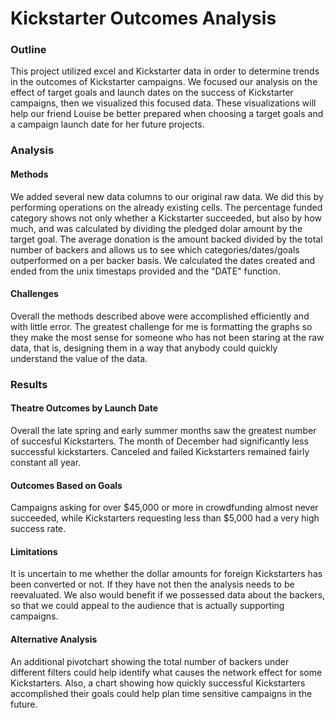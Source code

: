 # Kickstarter Outcomes Analysis
### Outline
This project utilized excel and Kickstarter data in order to determine trends in the outcomes of Kickstarter campaigns. We focused our analysis on the effect of target goals and launch dates on the success of Kickstarter campaigns, then we visualized this focused data. These visualizations will help our friend Louise be better prepared when choosing a target goals and a campaign launch date for her future projects.
### Analysis
#### Methods
We added several new data columns to our original raw data. We did this by performing operations on the already existing cells. The percentage funded category shows not only whether a Kickstarter succeeded, but also by how much, and was calculated by dividing the pledged dolar amount by the target goal. The average donation is the amount backed divided by the total number of backers and allows us to see which categories/dates/goals outperformed on a per backer basis. We calculated the dates created and ended from the unix timestaps provided and the "DATE" function.
#### Challenges
Overall the methods described above were accomplished efficiently and with little error. The greatest challenge for me is formatting the graphs so they make the most sense for someone who has not been staring at the raw data, that is, designing them in a way that anybody could quickly understand the value of the data.
### Results
#### Theatre Outcomes by Launch Date
Overall the late spring and early summer months saw the greatest number of succesful Kickstarters. The month of December had significantly less successful kickstarters. Canceled and failed Kickstarters remained fairly constant all year.
#### Outcomes Based on Goals
Campaigns asking for over $45,000 or more in crowdfunding almost never succeeded, while Kickstarters requesting less than $5,000 had a very high success rate.
#### Limitations
It is uncertain to me whether the dollar amounts for foreign Kickstarters has been converted or not. If they have not then the analysis needs to be reevaluated. We also would benefit if we possessed data about the backers, so that we could appeal to the audience that is actually supporting campaigns.
#### Alternative Analysis
An additional pivotchart showing the total number of backers under different filters could help identify what causes the network effect for some Kickstarters. Also, a chart showing how quickly successful Kickstarters accomplished their goals could help plan time sensitive campaigns in the future.

